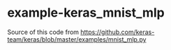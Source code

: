 # example-keras_mnist_mlp

Source of this code from https://github.com/keras-team/keras/blob/master/examples/mnist_mlp.py
